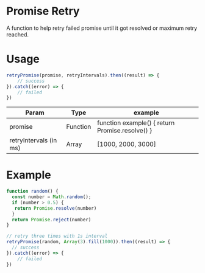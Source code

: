 # Promise Retry
A function to help retry failed promise until it got resolved or maximum retry reached.
# Usage
```js
retryPromise(promise, retryIntervals).then((result) => {
    // success
}).catch((error) => {
    // failed
})
```
Param | Type | example
--- | --- | ---
promise | Function | function example() { return Promise.resolve() }
retryIntervals (in ms) | Array | [1000, 2000, 3000]
# Example
```js
function random() {
  const number = Math.random();
  if (number > 0.5) {
   return Promise.resolve(number)
  }
  return Promise.reject(number)
}

// retry three times with 1s interval
retryPromise(random, Array(3).fill(1000)).then((result) => {
  // success
}).catch((error) => {
    // failed
})
```

